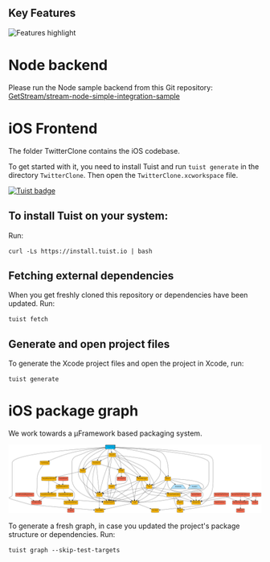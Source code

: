 ## Key Features
![Features highlight](https://github.com/GetStream/stream-twitter-byo-ios/blob/main/Preview/featuresPreview.gif)

# Node backend
Please run the Node sample backend from this Git repository: [GetStream/stream-node-simple-integration-sample](https://github.com/getstream/stream-node-simple-integration-sample/)

# iOS Frontend

The folder TwitterClone contains the iOS codebase.

To get started with it, you need to install Tuist and run `tuist generate` in the directory `TwitterClone`. Then open the `TwitterClone.xcworkspace` file.

[![Tuist badge](https://img.shields.io/badge/Powered%20by-Tuist-blue)](https://tuist.io)


## To install Tuist on your system:

Run:
```shell
curl -Ls https://install.tuist.io | bash
```

## Fetching external dependencies

When you get freshly cloned this repository or dependencies have been updated. Run:

```shell
tuist fetch
```

## Generate and open project files
To generate the Xcode project files and open the project in Xcode, run:
```shell
tuist generate
```

# iOS package graph
We work towards a µFramework based packaging system.

![](TwitterClone/graph.png)

To generate a fresh graph, in case you updated the project's package structure or dependencies. Run:

```shell
tuist graph --skip-test-targets
```

